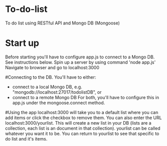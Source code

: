 # To-do-list
To do list using RESTful API and Mongo DB (Mongoose)

# Start up
Before starting you'll have to configure app.js to connect to a Mongo DB. See instructions below.
Spin up a server by using command 'node app.js'
Navigate to browser and go to localhost:3000

#Connecting to the DB.
You'll have to either:
- connect to a local Mongo DB, e.g. "mongodb://localhost:27017/todolistDB", or
- connect to a remote Mongo DB
For both, you'll have to configure this in app.js under the mongoose.connect method.

#Using the app
localhost:3000 will take you to a default list where you can add items or click the checkbox to remove them.
You can also enter the URL localhost:3000/yourlist. This will create a new list in your DB (lists are a collection, each list is an document in that collection). yourlist can be called whatever you want it to be.
You can return to yourlist to see that specific to do list and it's items.
